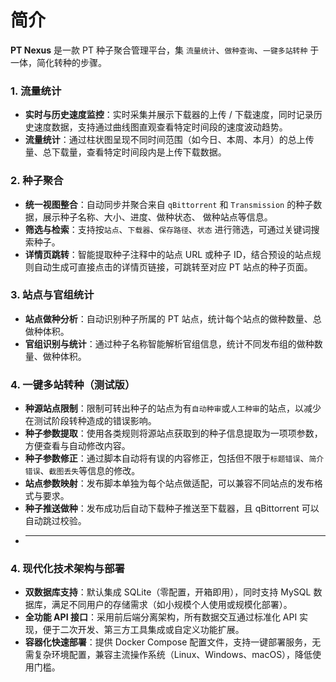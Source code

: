 # 简介

**PT Nexus** 是一款 PT 种子聚合管理平台，集 `流量统计`、`做种查询`、`一键多站转种` 于一体，简化转种的步骤。

### 1. 流量统计

- **实时与历史速度监控**：实时采集并展示下载器的上传 / 下载速度，同时记录历史速度数据，支持通过曲线图直观查看特定时间段的速度波动趋势。
- **流量统计**：通过柱状图呈现不同时间范围（如今日、本周、本月）的总上传量、总下载量，查看特定时间段内是上传下载数据。

### 2. 种子聚合

- **统一视图整合**：自动同步并聚合来自 `qBittorrent` 和 `Transmission` 的种子数据，展示种子名称、大小、进度、做种状态、 做种站点等信息。
- **筛选与检索**：支持按`站点`、`下载器`、`保存路径`、`状态`  进行筛选，可通过关键词搜索种子。
- **详情页跳转**：智能提取种子注释中的站点 URL 或种子 ID，结合预设的站点规则自动生成可直接点击的详情页链接，可跳转至对应 PT 站点的种子页面。

### 3. 站点与官组统计

- **站点做种分析**：自动识别种子所属的 PT 站点，统计每个站点的做种数量、总做种体积。
- **官组识别与统计**：通过种子名称智能解析官组信息，统计不同发布组的做种数量、做种体积。

### 4. 一键多站转种（测试版）

- **种源站点限制**：限制可转出种子的站点为有`自动种审`或`人工种审`的站点，以减少在测试阶段转种造成的错误影响。
- **种子参数提取**：使用各类规则将源站点获取到的种子信息提取为一项项参数，方便查看与自动修改内容。
- **种子参数修正**：通过脚本自动将有误的内容修正，包括但不限于`标题错误`、`简介错误`、`截图丢失`等信息的修改。
- **站点参数映射**：发布脚本单独为每个站点做适配，可以兼容不同站点的发布格式与要求。
- **种子推送做种**：发布成功后自动下载种子推送至下载器，且 qBittorrent 可以自动跳过校验。
- ****



### 4. 现代化技术架构与部署

- **双数据库支持**：默认集成 SQLite（零配置，开箱即用），同时支持 MySQL 数据库，满足不同用户的存储需求（如小规模个人使用或规模化部署）。
- **全功能 API 接口**：采用前后端分离架构，所有数据交互通过标准化 API 实现，便于二次开发、第三方工具集成或自定义功能扩展。
- **容器化快速部署**：提供 Docker Compose 配置文件，支持一键部署服务，无需复杂环境配置，兼容主流操作系统（Linux、Windows、macOS），降低使用门槛。

